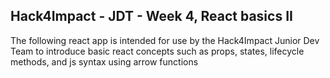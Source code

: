 ## Hack4Impact - JDT - Week 4, React basics II
The following react app is intended for use by the Hack4Impact Junior Dev Team to introduce basic react concepts such as props, states, lifecycle methods, and js syntax using arrow functions
